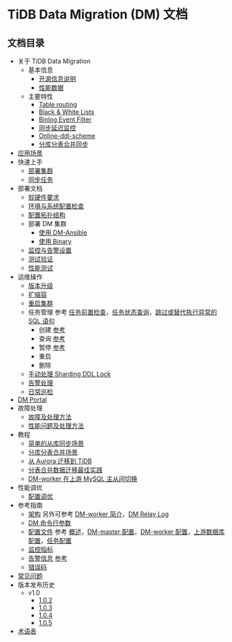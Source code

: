 # TiDB Data Migration (DM) 文档

<!-- markdownlint-disable MD007 -->
<!-- markdownlint-disable MD032 -->

## 文档目录

+ 关于 TiDB Data Migration
  + 基本信息
    - [开源信息说明](licensing.md)
    - [性能数据](performance.md)
  + 主要特性
    - [Table routing](key-features.md#table-routing)
    - [Black & White Lists](key-features.md#black--white-table-lists)
    - [Binlog Event Filter](key-features.md#binlog-event-filter)
    - [同步延迟监控](key-features.md#同步延迟监控)
    - [Online-ddl-scheme](feature-online-ddl-scheme.md)
    - [分库分表合并同步](feature-shard-merge.md)
+ [应用场景](scenarios.md)
+ 快速上手
  - [部署集群](quick-start-with-dm.md)
  - [同步任务](replicate-data-using-dm.md)
+ 部署文档
  - [软硬件要求](hardware-and-software-requirements.md)
  - [环境与系统配置检查](system-configuration-check.md)
  - [配置拓扑结构](configure-topology.md)
  + 部署 DM 集群
    - [使用 DM-Ansible](deploy-a-dm-cluster-using-ansible.md)
    - [使用 Binary](deploy-a-dm-cluster-using-binary.md)
  + [监控与告警设置](monitor-a-dm-cluster.md)
  + [测试验证](create-task-and-verify.md)
  + [性能测试](benchmark-v1.0-ga.md)
+ 运维操作
  - [版本升级](dm-upgrade.md)
  - [扩缩容](scale-a-dm-cluster.md)
  - [重启集群](cluster-operations.md#重启集群组件)
  + 任务管理 参考 [任务前置检查](precheck.md)，[任务状态查询](query-status.md)，[跳过或替代执行异常的 SQL 语句](skip-or-replace-abnormal-sql-statements.md)
    - 创建 [参考](manage-replication-tasks.md##创建数据同步任务)
    - 查询 [参考](manage-replication-tasks.md#查询数据同步任务状态)
    - 暂停 [参考](manage-replication-tasks.md#暂停数据同步任务)
    - 重启
    - 删除
  - [手动处理 Sharding DDL Lock](feature-manually-handling-sharding-ddl-locks.md)
  - [告警处理](handle-alerts.md)
  - [日常巡检](daily-check.md)
+ [DM Portal](dm-portal.md)
+ 故障处理
  - [故障及处理方法](error-handling.md)
  - [性能问题及处理方法](handle-performance-issues.md)
+ 教程
  - [简单的从库同步场景](usage-scenario-simple-replication.md)
  - [分库分表合并场景](usage-scenario-shard-merge.md)
  - [从 Aurora 迁移到 TiDB](migrate-from-mysql-aurora.md)
  - [分表合并数据迁移最佳实践](shard-merge-best-practices.md)
  - [DM-worker 在上游 MySQL 主从间切换](usage-scenario-master-slave-switch.md)
+ 性能调优
  - [配置调优](tune-configuration.md)
+ 参考指南
  - [架构](overview.md#dm-架构) 另外可参考 [DM-worker 简介](dm-worker-intro.md)，[DM Relay Log](relay-log.md)
  - [DM 命令行参数](command-line-flags.md)
  - [配置文件](configuration-file.md) 参考 [概述](config-overview.md)，[DM-master 配置](dm-master-configuration-file.md)，[DM-worker 配置](dm-worker-configuration-file.md)，[上游数据库配置](source-configuration-file.md)，[任务配置](task-configuration-file.md)
  - [监控指标](monitor-a-dm-cluster.md)
  - [告警信息](alert-rules.md) [参考](monitor-a-dm-cluster.md)
  - [错误码](error-codes.md)
+ [常见问题](faq.md)
+ 版本发布历史
  + v1.0
    - [1.0.2](releases/1.0.2.md)
    - [1.0.3](releases/1.0.3.md)
    - [1.0.4](releases/1.0.4.md)
    - [1.0.5](releases/1.0.5.md)
+ [术语表](glossary.md)
